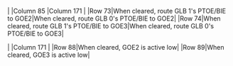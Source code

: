
|      |Column 85                                   |Column 171                                  |
|Row 73|When cleared, route GLB 1's PTOE/BIE to GOE2|When cleared, route GLB 0's PTOE/BIE to GOE2|
|Row 74|When cleared, route GLB 1's PTOE/BIE to GOE3|When cleared, route GLB 0's PTOE/BIE to GOE3|

|      |Column 171                      |
|Row 88|When cleared, GOE2 is active low|
|Row 89|When cleared, GOE3 is active low|
